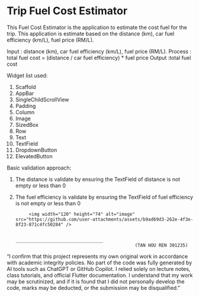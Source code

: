 # Trip Fuel Cost Estimator

This Fuel Cost Estimator is the application to estimate the cost fuel for the trip. 
This application is estimate based on the distance (km), car fuel efficiency (km/L), fuel price (RM/L).


Input : distance (km), car fuel efficiency (km/L), fuel price (RM/L).
Process : total fuel cost =  (distance / car fuel efficiency) * fuel price 
Output :total fuel cost

Widget list used:
1. Scaffold
2. AppBar
3. SingleChildScrollView
4. Padding
5. Column
6. Image
7. SizedBox
8. Row
9. Text
10. TextField
11. DropdownButton
12. ElevatedButton

Basic validation approach:
1. The distance is validate by ensuring the TextField of distance is not empty or less than 0 
2. The fuel efficiency is validate by ensuring the TextField of fuel efficiency is not empty or less than 0 


            <img width="120" height="74" alt="image" src="https://github.com/user-attachments/assets/b9ad69d3-262e-4f3e-8f23-871c4fc50284" />

                                                _________________________________
                                                    (TAN HOU REN 301235)
“I confirm that this project represents my own original work in accordance with academic integrity policies. No part of the code was fully generated by AI tools such as ChatGPT or GitHub Copilot. I relied solely on lecture notes, class tutorials, and official Flutter documentation. I understand that my work may be scrutinized, and if it is found that I did not personally develop the code, marks may be deducted, or the submission may be disqualified.”
